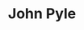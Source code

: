 ---
title: "John Pyle"
link: https://www.linkedin.com/pub/john-pyle/18/6a/89b
logo: "john_pyle.jpg"

# Events sponsored denoted by `<hackday>` and sponsorship amount/resource
events:
  08-leeds: "£400"
---